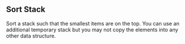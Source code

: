 ## Sort Stack
Sort a stack such that the smallest items are on the top. You can use an additional temporary stack but you may not copy the elements into any other data structure. 
